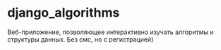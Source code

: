 # django_algorithms
Веб-приложение, позволяющее интерактивно изучать алгоритмы и структуры данных. Без смс, но с регистрацией)
